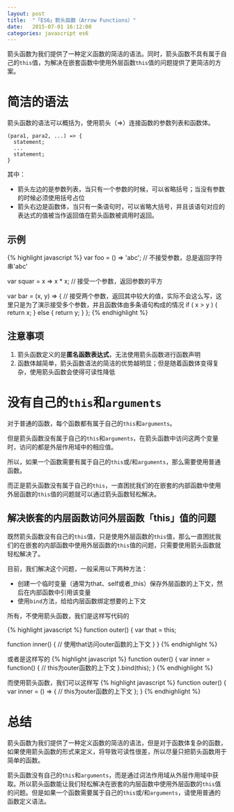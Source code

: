 ```yaml
---
layout: post
title:  "「ES6」箭头函数（Arrow Functions）"
date:   2015-07-01 16:12:00
categories: javascript es6
---
```


箭头函数为我们提供了一种定义函数的简洁的语法。同时，箭头函数不具有属于自己的`this`值，为解决在嵌套函数中使用外层函数`this`值的问题提供了更简洁的方案。

# 简洁的语法
箭头函数的语法可以概括为，使用箭头（=>）连接函数的参数列表和函数体。

    (para1, para2, ...) => {
      statement;
      ...
      statement;
    }

其中：

+ 箭头左边的是参数列表，当只有一个参数的时候，可以省略括号；当没有参数的时候必须使用括号占位
+ 箭头右边是函数体，当只有一条语句时，可以省略大括号，并且该语句对应的表达式的值被当作返回值在箭头函数被调用时返回。

## 示例
{% highlight javascript %}
var foo = () => 'abc';    // 不接受参数，总是返回字符串'abc'

var squar = x => x * x;    // 接受一个参数，返回参数的平方

var bar = (x, y) => {    // 接受两个参数，返回其中较大的值，实际不会这么写，这里只是为了演示接受多个参数，并且函数体由多条语句构成的情况
  if ( x > y ) {
    return x;
  } else {
    return y;
  }
};
{% endhighlight %}

## 注意事项
1. 箭头函数定义的是**匿名函数表达式**，无法使用箭头函数进行函数声明
2. 函数体越简单，箭头函数语法的简洁的优势越明显；但是随着函数体变得复杂，使用箭头函数会使得可读性降低

# 没有自己的`this`和`arguments`
对于普通的函数，每个函数都有属于自己的`this`和`arguments`。

但是箭头函数没有属于自己的`this`和`arguments`，在箭头函数中访问这两个变量时，访问的都是外层作用域中的相应值。

所以，如果一个函数需要有属于自己的`this`或/和`arguments`，那么需要使用普通函数。

而正是箭头函数没有属于自己的`this`，一直困扰我们的在嵌套的内部函数中使用外层函数的`this`值的问题就可以通过箭头函数轻松解决。

## 解决嵌套的内层函数访问外层函数「this」值的问题
既然箭头函数没有自己的`this`值，只是使用外层函数的`this`值，那么一直困扰我们的在嵌套的内部函数中使用外层函数的`this`值的问题，只需要使用箭头函数就轻松解决了。

目前，我们解决这个问题，一般采用以下两种方法：

+ 创建一个临时变量（通常为that、self或者_this）保存外层函数的上下文，然后在内部函数中引用该变量
+ 使用`bind`方法，给给内层函数绑定想要的上下文

所有，不使用箭头函数，我们是这样写代码的

{% highlight javascript %}
function outer() {
  var that = this;

  function inner() {
    // 使用that访问outer函数的上下文
  }
}
{% endhighlight %}

或者是这样写的
{% highlight javascript %}
function outer() {
  var inner = function() {
    // this为outer函数的上下文
  }.bind(this);
}
{% endhighlight %}

而使用箭头函数，我们可以这样写
{% highlight javascript %}
function outer() {
  var inner = () => {
    // this为outer函数的上下文
  };
}
{% endhighlight %}

# 总结
箭头函数为我们提供了一种定义函数的简洁的语法，但是对于函数体复杂的函数，如果使用箭头函数的形式来定义，将导致可读性很差，所以尽量只把箭头函数用于简单的函数。

箭头函数没有自己的`this`和`arguments`，而是通过词法作用域从外层作用域中获取。所以箭头函数能让我们轻松解决在嵌套的内层函数中使用外层函数的`this`值的问题。但是如果一个函数需要属于自己的`this`或/和`arguments`，请使用普通的函数定义语法。

